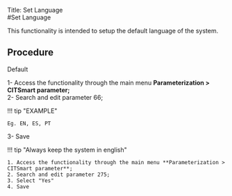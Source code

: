 Title: Set Language  
#Set Language  

This functionality is intended to  setup the default language of the system.  

## Procedure  

Default  

1- Access the functionality through the main menu **Parameterization > CITSmart parameter;**   
2- Search and edit parameter 66;   
	
!!! tip "EXAMPLE"  	 
	
    Eg. EN, ES, PT  
	
3- Save  

!!! tip "Always keep the system in english"  

    1. Access the functionality through the main menu **Parameterization > CITSmart parameter**;   
    2. Search and edit parameter 275;  
    3. Select "Yes"  
    4. Save  





